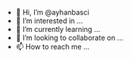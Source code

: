 - 👋 Hi, I’m @ayhanbasci
- 👀 I’m interested in ...
- 🌱 I’m currently learning ...
- 💞️ I’m looking to collaborate on ...
- 📫 How to reach me ...

<!---
ayhanbasci/ayhanbasci is a ✨ special ✨ repository because its `README.md` (this file) appears on your GitHub profile.
You can click the Preview link to take a look at your changes.
--->
